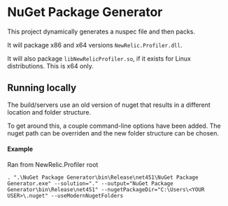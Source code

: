 # NuGet Package Generator
This project dynamically generates a nuspec file and then packs.

It will package x86 and x64 versions `NewRelic.Profiler.dll`.

It will also package `libNewRelicProfiler.so`, if it exists for Linux distributions. This is x64 only.


## Running locally
The build/servers use an old version of nuget that results in a different location and folder structure.

To get around this, a couple command-line options have been added. The nuget path can be overriden and the new folder structure can be chosen.

#### Example
Ran from NewRelic.Profiler root

```
. ".\NuGet Package Generator\bin\Release\net451\NuGet Package Generator.exe" --solution="." --output="NuGet Package Generator\bin\Release\net451" --nugetPackageDir="C:\Users\<YOUR USER>\.nuget" --useModernNugetFolders
```
